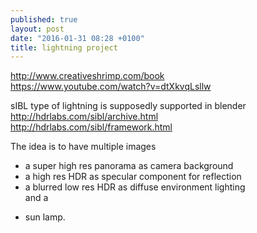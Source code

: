 ```yaml
---
published: true
layout: post
date: "2016-01-31 08:28 +0100"
title: lightning project
---
```



<http://www.creativeshrimp.com/book>  
<https://www.youtube.com/watch?v=dtXkvqLsllw>  

sIBL type of lightning is supposedly supported in blender  
<http://hdrlabs.com/sibl/archive.html>  
<http://hdrlabs.com/sibl/framework.html>  

The idea is to have multiple images

- a super high res panorama as camera background
- a high res HDR as specular component for reflection
- a blurred low res HDR as diffuse environment lighting  
and a
+ sun lamp.
